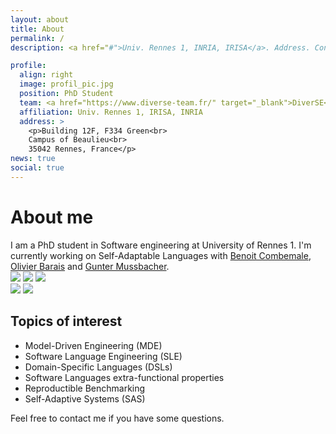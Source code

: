```yaml
---
layout: about
title: About
permalink: /
description: <a href="#">Univ. Rennes 1, INRIA, IRISA</a>. Address. Contacts. Moto. Etc.

profile:
  align: right
  image: profil_pic.jpg
  position: PhD Student
  team: <a href="https://www.diverse-team.fr/" target="_blank">DiverSE</a>
  affiliation: Univ. Rennes 1, IRISA, INRIA
  address: >
    <p>Building 12F, F334 Green<br>
    Campus of Beaulieu<br>
    35042 Rennes, France</p>
news: true
social: true
---
```


# About me
<div class="justify">
I am a PhD student in Software engineering at University of Rennes 1. I'm currently working on Self-Adaptable Languages with <a href="https://people.irisa.fr/Benoit.Combemale/" target="_blank">Benoit Combemale</a>, <a href="https://olivier.barais.fr/" target="_blank">Olivier Barais</a> and <a href="http://www.ece.mcgill.ca/~gmussb1/" target="_blank">Gunter Mussbacher</a>.
</div>

<div id="affiliation-img">
  <div class="center">
    <a href="https://www.diverse-team.fr/"  target="_blank"><img id="diverse" src="{{ 'diverse-small.svg' | prepend: '/assets/img/' | relative_url }}"></a>
    <a href="https://www.irisa.fr/"         target="_blank"><img id="irisa"   src="{{ 'irisa.png'         | prepend: '/assets/img/' | relative_url }}"></a>
    <a href="https://www.inria.fr/"         target="_blank"><img id="inria"   src="{{ 'inria.png'         | prepend: '/assets/img/' | relative_url }}"></a>
    
  </div>
  <div class="center">
    <a href="https://www.univ-rennes1.fr/"  target="_blank"><img id="ur1"     src="{{ 'ur1.png'           | prepend: '/assets/img/' | relative_url }}"></a>
    <a href="https://esir.univ-rennes1.fr/" target="_blank"><img id="esir"    src="{{ 'esir.png'          | prepend: '/assets/img/' | relative_url }}"></a>
  </div>
</div>


## Topics of interest
 - Model-Driven Engineering (MDE)
 - Software Language Engineering (SLE)
 - Domain-Specific Languages (DSLs)
 - Software Languages extra-functional properties
 - Reproductible Benchmarking
 - Self-Adaptive Systems (SAS)

Feel free to contact me if you have some questions.
